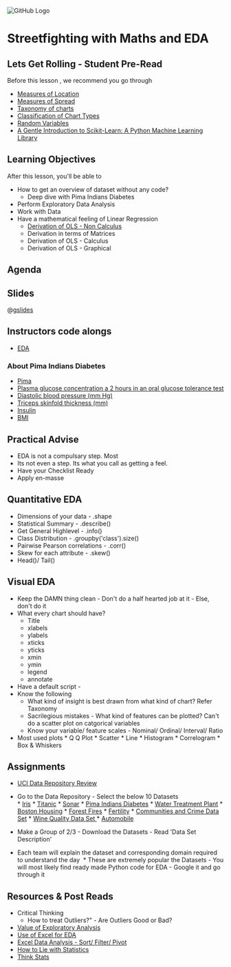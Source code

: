 ![GitHub Logo](https://s3.ap-south-1.amazonaws.com/greyatom-social/GreyAtom-logo.png)

# Streetfighting with Maths and EDA

## Lets Get Rolling - Student Pre-Read
Before this lesson , we recommend you go through

*  [Measures of Location](http://www.itl.nist.gov/div898/handbook/eda/section3/eda351.htm)
*  [Measures of Spread](http://www.abs.gov.au/websitedbs/a3121120.nsf/home/statistical+language+-+measures+of+spread)
*  [Taxonomy of charts](https://pykih.com/44878804.html) 
*  [Classification of Chart Types](http://excelcharts.com/wp-content/uploads/2013/11/classification-chart-types.png)
*  [Random Variables](https://en.wikipedia.org/wiki/Random_variable)
*  [A Gentle Introduction to Scikit-Learn: A Python Machine Learning Library](http://machinelearningmastery.com/a-gentle-introduction-to-scikit-learn-a-python-machine-learning-library/)


## Learning Objectives 

After this lesson, you'll be able to 
* How to get an overview of dataset without any code?
  * Deep dive with Pima Indians Diabetes
* Perform Exploratory Data Analysis
* Work with Data
* Have a mathematical feeling of Linear Regression
  * [Derivation of OLS - Non Calculus](https://www.amherst.edu/system/files/media/1287/SLR_Leastsquares.pdf)
  * Derivation in terms of Matrices
  * Derivation of OLS - Calculus 
  * Derivation of OLS - Graphical 

## Agenda


## Slides

@[gslides](12MfGuRbSPV-Hgtpn1Xmd8GGvwgwbwVSp8Gx1NVKH1Mk)

## Instructors code alongs

* [EDA](https://raw.githubusercontent.com/commit-live-students/exploratory-data-analysis/master/notebooks/introduction_to_machine_learning.ipynb)

### About Pima Indians Diabetes
  * [Pima](https://en.wikipedia.org/wiki/Pima_people)
  * [Plasma glucose concentration a 2 hours in an oral glucose tolerance test](https://en.wikipedia.org/wiki/Glucose_tolerance_test)
  * [Diastolic blood pressure (mm Hg)](http://www.webmd.boots.com/hypertension-high-blood-pressure/guide/diastolic-systolic)
  * [Triceps skinfold thickness (mm)](https://image.slidesharecdn.com/basicanthropometryppt-121012050944-phpapp02/95/basic-anthropometry-ppt-16-728.jpg?cb=1350018882)
  * [Insulin](https://en.wikipedia.org/wiki/Insulin)
  * [BMI](https://en.wikipedia.org/wiki/Body_mass_index)

## Practical Advise 
  *  EDA is not a compulsary step. Most  
  *  Its not even a step. Its what you call as getting a feel. 
  *  Have your Checklist Ready 
  *  Apply en-masse
  
## Quantitative EDA
  * Dimensions of your data - .shape
  * Statistical Summary - .describe()
  * Get General Highlevel - .info()
  * Class Distribution - .groupby('class').size()
  * Pairwise Pearson correlations - .corr()
  * Skew for each attribute - .skew()
  * Head()/ Tail()
  
## Visual EDA
  * Keep the DAMN thing clean - Don't do a half hearted job at it - Else, don't do it
  * What every chart should have?
     *  Title 
     *  xlabels
     *  ylabels
     *  xticks
     *  yticks
     *  xmin
     *  ymin
     *  legend
     *  annotate 
  *  Have a default script - 
  *  Know the following
     *  What kind of insight is best drawn from what kind of chart? Refer Taxonomy
     *  Sacrilegious mistakes - What kind of features can be plotted? Can't do a scatter plot on catgorical variables
     *  Know your variable/ feature scales - Nominal/ Ordinal/ Interval/ Ratio
  *  Most used plots
    *  Q Q Plot
    *  Scatter
    *  Line
    *  Histogram
    *  Correlogram
    *  Box & Whiskers 

## Assignments 
*  [UCI Data Repository Review](http://archive.ics.uci.edu/ml/datasets.html)
  *  Go to the Data Repository - Select the below 10 Datasets   
    *  [Iris](https://archive.ics.uci.edu/ml/datasets/Iris)
    *  [Titanic](https://www.kaggle.com/c/titanic)
    *  [Sonar](http://archive.ics.uci.edu/ml/datasets/connectionist+bench+(sonar,+mines+vs.+rocks))
    *  [Pima Indians Diabetes](https://archive.ics.uci.edu/ml/datasets/Pima+Indians+Diabetes)
    *  [Water Treatment Plant](https://archive.ics.uci.edu/ml/datasets/Water+Treatment+Plant)
    *  [Boston Housing](https://archive.ics.uci.edu/ml/datasets/housing)
    *  [Forest Fires](https://archive.ics.uci.edu/ml/datasets/Forest+Fires)
    *  [Fertility](https://archive.ics.uci.edu/ml/datasets/Fertility#)
    *  [Communities and Crime Data Set](https://archive.ics.uci.edu/ml/datasets/Communities+and+Crime)
    *  [Wine Quality Data Set ](https://archive.ics.uci.edu/ml/datasets/Wine+Quality)
    *  [Automobile](https://archive.ics.uci.edu/ml/datasets/Automobile)

  *  Make a Group of 2/3 - Download the Datasets - Read 'Data Set Description'
  *  Each team will explain the dataset and corresponding domain required to understand the day
  *  These are extremely popular the Datasets - You will most likely find ready made Python code for EDA - Google it and go through it 

## Resources & Post Reads
  * Critical Thinking 
    * How to treat Outliers?" - Are Outliers Good or Bad?
  * [Value of Exploratory Analysis](http://www.kdnuggets.com/2017/04/value-exploratory-data-analysis.html)
  * [Use of Excel for EDA](https://www.youtube.com/playlist?list=PLZzQj_sVf3slNwpohkUAkD0gHncgfCpJ3)
  * [Excel Data Analysis - Sort/ Filter/ Pivot](https://www.youtube.com/playlist?list=PLZzQj_sVf3slNwpohkUAkD0gHncgfCpJ3)
  * [How to Lie with Statistics](https://en.wikipedia.org/wiki/How_to_Lie_with_Statistics)
  * [Think Stats](greenteapress.com/thinkstats/thinkstats.pdf)
